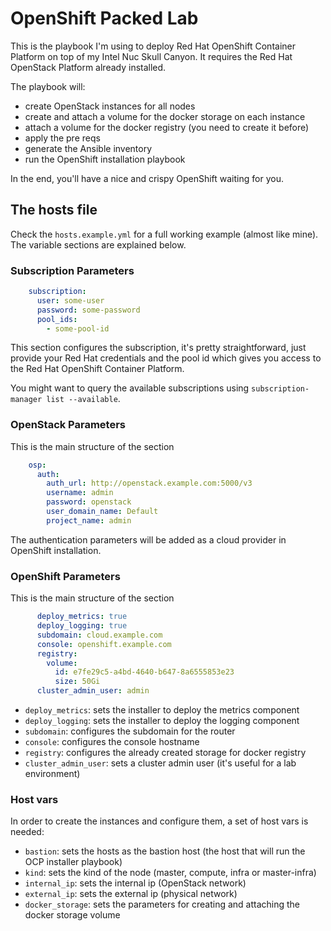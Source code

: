 # OpenShift Packed Lab

This is the playbook I'm using to deploy Red Hat OpenShift Container Platform on top of my Intel Nuc
Skull Canyon. It requires the Red Hat OpenStack Platform already installed.

The playbook will:

- create OpenStack instances for all nodes
- create and attach a volume for the docker storage on each instance
- attach a volume for the docker registry (you need to create it before)
- apply the pre reqs
- generate the Ansible inventory
- run the OpenShift installation playbook

In the end, you'll have a nice and crispy OpenShift waiting for you.

## The hosts file

Check the `hosts.example.yml` for a full working example (almost like mine). The variable
sections are explained below.

### Subscription Parameters

```yaml
    subscription:
      user: some-user
      password: some-password
      pool_ids:
        - some-pool-id
```

This section configures the subscription, it's pretty straightforward, just provide your Red Hat
credentials and the pool id which gives you access to the Red Hat OpenShift Container Platform.

You might want to query the available subscriptions using `subscription-manager list --available`.

### OpenStack Parameters

This is the main structure of the section

```yaml
    osp:
      auth:
        auth_url: http://openstack.example.com:5000/v3
        username: admin
        password: openstack
        user_domain_name: Default
        project_name: admin
```

The authentication parameters will be added as a cloud provider in OpenShift installation.

### OpenShift Parameters

This is the main structure of the section

```yaml
      deploy_metrics: true
      deploy_logging: true
      subdomain: cloud.example.com
      console: openshift.example.com
      registry:
        volume:
          id: e7fe29c5-a4bd-4640-b647-8a6555853e23
          size: 50Gi
      cluster_admin_user: admin
```

- `deploy_metrics`: sets the installer to deploy the metrics component
- `deploy_logging`: sets the installer to deploy the logging component
- `subdomain`: configures the subdomain for the router
- `console`: configures the console hostname
- `registry`: configures the already created storage for docker registry
- `cluster_admin_user`: sets a cluster admin user (it's useful for a lab environment)

### Host vars

In order to create the instances and configure them, a set of host vars is needed:

- `bastion`: sets the hosts as the bastion host (the host that will run the OCP installer playbook)
- `kind`: sets the kind of the node (master, compute, infra or master-infra)
- `internal_ip`: sets the internal ip (OpenStack network)
- `external_ip`: sets the external ip (physical network)
- `docker_storage`: sets the parameters for creating and attaching the docker storage volume
